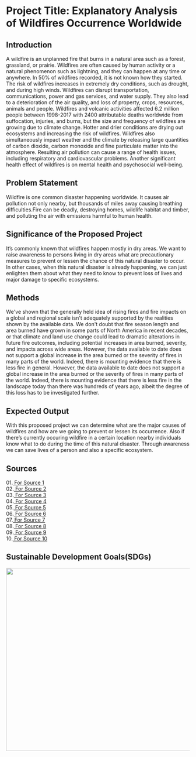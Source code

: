 # Project Title: Explanatory Analysis of Wildfires Occurrence Worldwide
## Introduction

A wildfire is an unplanned fire that burns in a natural area such as a forest, grassland, or prairie. Wildfires are often caused by human activity or a natural phenomenon such as lightning, and they can happen at any time or anywhere. In 50% of wildfires recorded, it is not known how they started.
The risk of wildfires increases in extremely dry conditions, such as drought, and during high winds. Wildfires can disrupt transportation, communications, power and gas services, and water supply. They also lead to a deterioration of the air quality, and loss of property, crops, resources, animals and people.
Wildfires and volcanic activities affected 6.2 million people between 1998-2017 with 2400 attributable deaths worldwide from suffocation, injuries, and burns, but the size and frequency of wildfires are growing due to climate change. Hotter and drier conditions are drying out ecosystems and increasing the risk of wildfires. Wildfires also simultaneously impact weather and the climate by releasing large quantities of carbon dioxide, carbon monoxide and fine particulate matter into the atmosphere. Resulting air pollution can cause a range of health issues, including respiratory and cardiovascular problems. Another significant health effect of wildfires is on mental health and psychosocial well-being.

## Problem Statement

Wildfire is one common disaster happening worldwide. It causes air pollution not only nearby, but thousands of miles away causing breathing difficulties.Fire can be deadly, destroying homes, wildlife habitat and timber, and polluting the air with emissions harmful to human health.

## Significance of the Proposed Project

It’s commonly known that wildfires happen mostly in dry areas. We want to raise awareness to persons living in dry areas what are precautionary measures to prevent or lessen the chance of this natural disaster to occur. In other cases, when this natural disaster is already happening, we can just enlighten them about what they need to know to prevent loss of lives and major damage to specific ecosystems.

## Methods

We've shown that the generally held idea of rising fires and fire impacts on a global and regional scale isn't adequately supported by the realities shown by the available data. We don't doubt that fire season length and area burned have grown in some parts of North America in recent decades, or that climate and land use change could lead to dramatic alterations in future fire outcomes, including potential increases in area burned, severity, and impacts across wide areas. However, the data available to date does not support a global increase in the area burned or the severity of fires in many parts of the world. Indeed, there is mounting evidence that there is less fire in general. However,
 the data available to date does not support a global increase in the area burned or the severity of fires in many parts of the world. Indeed, there is mounting evidence that there is less fire in the landscape today than there was hundreds of years ago, albeit the degree of this loss has to be investigated further.

## Expected Output
With this proposed project we can determine what are the major causes of wildfires and how are we going to prevent or lessen its occurrence. Also if there’s currently occuring wildfire  in a certain location nearby individuals know what to do during the time of this natural disaster. Through awareness we can save lives of a person and also a specific ecosystem.

## Sources
01.<a href="https://ucanr.edu/sites/forestry/Wildfire/"> For Source 1</a><br>
02.<a href="https://www.kaggle.com/datasets/ananthu017/california-wildfire-incidents-20132020"> For Source 2</a><br>
03.<a href="https://wildfiretoday.com/"> For Source 3</a><br>
04.<a href="https://www.weather.gov/safety/wildfire"> For Source 4</a><br>
05.<a href="https://theconversation.com/global/topics/wildfire-3862"> For Source 5</a><br>
06.<a href="https://www.wunderground.com/prepare/wildfire"> For Source 6</a><br>
07.<a href="https://www2.gov.bc.ca/gov/content/safety/wildfire-status"> For Source 7</a><br>
08.<a href="https://www.fs.usda.gov/pnw/page/fire-effects-environment#:~:text=It%20plays%20a%20key%20role,greenhouse%20gas%E2%80%94into%20the%20atmosphere"> For Source 8</a><br>
09.<a href="https://www.fs.usda.gov/pnw/page/fire-effects-environment#:~:text=It%20plays%20a%20key%20role,greenhouse%20gas%E2%80%94into%20the%20atmosphere"> For Source 9</a><br>
10.<a href="https://www.lung.org/blog/how-wildfires-affect-health#:~:text=Wildfires%20threaten%20lives%20directly%2C%20and,COPD%20and%20other%20lung%20diseases"> For Source 10</a><br>


## Sustainable Development Goals(SDGs)
<a href="https://sdgs.un.org/goals/goal15"><img src= "https://user-images.githubusercontent.com/103124210/170488347-86f346e2-6d51-42a8-acea-ea7edddd6a26.png" width= "1500" height = "500"></a>

